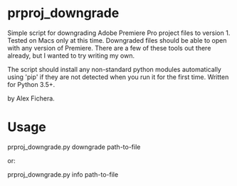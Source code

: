 # prproj_downgrade
Simple script for downgrading Adobe Premiere Pro project files to version 1. Tested on Macs only at this time.
Downgraded files should be able to open with any version of Premiere. There are a few of these tools out there already, but I wanted to try writing my own.

The script should install any non-standard python modules automatically using 'pip' if they are not detected when you run it for the first time. Written for Python 3.5+.

by Alex Fichera.

# Usage
prproj_downgrade.py downgrade path-to-file
  
or:

prproj_downgrade.py info path-to-file
